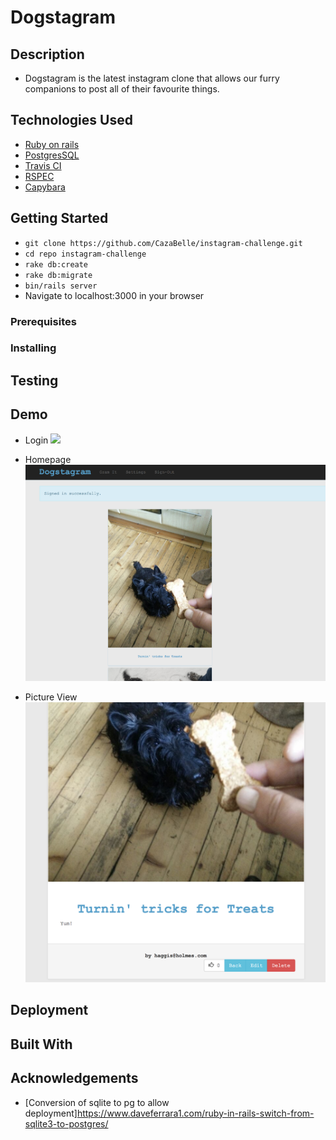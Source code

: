 Dogstagram
===================

## Description
* Dogstagram is the latest instagram clone that allows our furry companions to post all of their favourite things. 

## Technologies Used
* [Ruby on rails]()
* [PostgresSQL]()
* [Travis CI]()
* [RSPEC]()
* [Capybara]()

## Getting Started
* `git clone https://github.com/CazaBelle/instagram-challenge.git`
* `cd repo instagram-challenge`
* `rake db:create`
* `rake db:migrate`
* `bin/rails server`
* Navigate to localhost:3000 in your browser
 
### Prerequisites

### Installing

## Testing 

## Demo
* Login
![](app/assets/images/Dostagram-Login.png)

* Homepage
![](app/assets/images/Dogstagram-Home.png)

* Picture View
![](app/assets/images/Dogstagram-Pic-View.png)

## Deployment

## Built With

## Acknowledgements
* [Conversion of sqlite to pg to allow deployment]https://www.daveferrara1.com/ruby-in-rails-switch-from-sqlite3-to-postgres/

